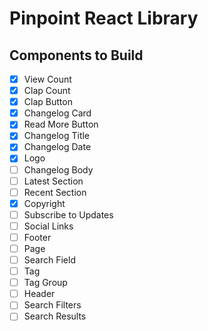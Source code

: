 # Pinpoint React Library

## Components to Build

-  [x] View Count
-  [x] Clap Count
-  [x] Clap Button
-  [x] Changelog Card
-  [x] Read More Button
-  [x] Changelog Title
-  [x] Changelog Date
-  [x] Logo
-  [ ] Changelog Body
-  [ ] Latest Section
-  [ ] Recent Section
-  [x] Copyright
-  [ ] Subscribe to Updates
-  [ ] Social Links
-  [ ] Footer
-  [ ] Page
-  [ ] Search Field
-  [ ] Tag
-  [ ] Tag Group
-  [ ] Header
-  [ ] Search Filters
-  [ ] Search Results
